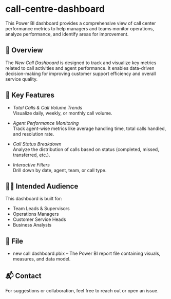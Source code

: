 # call-centre-dashboard
This Power BI dashboard provides a comprehensive view of call center performance metrics to help managers and teams monitor operations, analyze performance, and identify areas for improvement.

## 🚀 Overview

The *New Call Dashboard* is designed to track and visualize key metrics related to call activities and agent performance. It enables data-driven decision-making for improving customer support efficiency and overall service quality.

## 📌 Key Features

- *Total Calls & Call Volume Trends*  
  Visualize daily, weekly, or monthly call volume.

- *Agent Performance Monitoring*  
  Track agent-wise metrics like average handling time, total calls handled, and resolution rate.

- *Call Status Breakdown*  
  Analyze the distribution of calls based on status (completed, missed, transferred, etc.).

- *Interactive Filters*  
  Drill down by date, agent, team, or call type.

## 🧑‍💼 Intended Audience

This dashboard is built for:
- Team Leads & Supervisors
- Operations Managers
- Customer Service Heads
- Business Analysts

## 📁 File

- new call dashboard.pbix – The Power BI report file containing visuals, measures, and data model.

## 📬 Contact

For suggestions or collaboration, feel free to reach out or open an issue.
